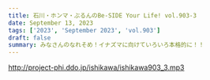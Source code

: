 ```yaml
---
title: 石川・ホンマ・ぶるんのBe-SIDE Your Life! vol.903-3
date: September 13, 2023
tags: ['2023', 'September 2023', 'vol.903']
draft: false
summary: みなさんのなれそめ！イナズマに向けていろいろ本格的に！！
---
```


http://project-phi.ddo.jp/ishikawa/ishikawa903_3.mp3